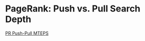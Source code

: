 # PageRank: Push vs. Pull Search Depth

[PR Push-Pull MTEPS](https://raw.githubusercontent.com/gunrock/io/master/plots/gunrock_primitives_pr_push_pull_search_depth_table.html ':include :type=markdown')
